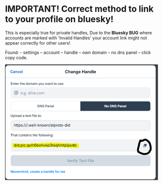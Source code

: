 # **IMPORTANT!** Correct method to link to your profile on bluesky!

This is especially true for private handles, Due to the **Bluesky BUG** where accounts are marked with 'Invalid Handles' your account link might not appear correctly for other users!



Found: - settings – account – handle – own domain – no dns panel – click copy code.

![Account profile string and where you find it!](https://github.com/corkiejp/Corkiejp-notes-on-awesome-bluesky/blob/main/blueskyaccountstring-Capture.PNG)
